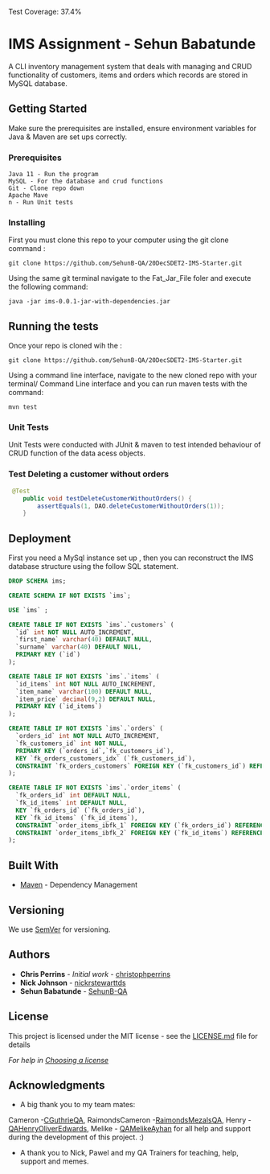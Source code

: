 Test Coverage: 37.4%

# IMS Assignment - Sehun Babatunde

A CLI inventory management system that deals with managing and CRUD functionality of customers, items and orders which records are stored in  MySQL database.

## Getting Started

Make sure the prerequisites are installed, ensure environment variables for Java & Maven are set ups correctly.

### Prerequisites

```
Java 11 - Run the program
MySQL - For the database and crud functions
Git - Clone repo down 
Apache Mave
n - Run Unit tests
```
### Installing

 First you must clone this repo  to your computer  using the git clone command  :

```
git clone https://github.com/SehunB-QA/20DecSDET2-IMS-Starter.git
```


Using the same git terminal navigate to the Fat_Jar_File foler and execute the following command: 

```
java -jar ims-0.0.1-jar-with-dependencies.jar

```

## Running the tests

Once your repo is cloned wih the : 

```
git clone https://github.com/SehunB-QA/20DecSDET2-IMS-Starter.git
```

Using a command line interface, navigate to the new cloned repo with your terminal/ Command Line interface  and you can run maven tests with the command:

```
mvn test
```
### Unit Tests 

Unit Tests were conducted with JUnit & maven to test intended behaviour of CRUD function of the data acess objects.

### Test Deleting a customer without orders

```java
 @Test
    public void testDeleteCustomerWithoutOrders() {
        assertEquals(1, DAO.deleteCustomerWithoutOrders(1));
    }
```
## Deployment

First you need a MySql instance  set up , then you can reconstruct the IMS database structure using the follow SQL statement.

```sql
DROP SCHEMA ims;

CREATE SCHEMA IF NOT EXISTS `ims`;

USE `ims` ;

CREATE TABLE IF NOT EXISTS `ims`.`customers` (
  `id` int NOT NULL AUTO_INCREMENT,
  `first_name` varchar(40) DEFAULT NULL,
  `surname` varchar(40) DEFAULT NULL,
  PRIMARY KEY (`id`)
);

CREATE TABLE IF NOT EXISTS `ims`.`items` (
  `id_items` int NOT NULL AUTO_INCREMENT,
  `item_name` varchar(100) DEFAULT NULL,
  `item_price` decimal(9,2) DEFAULT NULL,
  PRIMARY KEY (`id_items`)
);

CREATE TABLE IF NOT EXISTS `ims`.`orders` (
  `orders_id` int NOT NULL AUTO_INCREMENT,
  `fk_customers_id` int NOT NULL,
  PRIMARY KEY (`orders_id`,`fk_customers_id`),
  KEY `fk_orders_customers_idx` (`fk_customers_id`),
  CONSTRAINT `fk_orders_customers` FOREIGN KEY (`fk_customers_id`) REFERENCES `customers` (`id`)
);

CREATE TABLE IF NOT EXISTS `ims`.`order_items` (
  `fk_orders_id` int DEFAULT NULL,
  `fk_id_items` int DEFAULT NULL,
  KEY `fk_orders_id` (`fk_orders_id`),
  KEY `fk_id_items` (`fk_id_items`),
  CONSTRAINT `order_items_ibfk_1` FOREIGN KEY (`fk_orders_id`) REFERENCES `orders` (`orders_id`),
  CONSTRAINT `order_items_ibfk_2` FOREIGN KEY (`fk_id_items`) REFERENCES `items` (`id_items`)
);
```


## Built With

* [Maven](https://maven.apache.org/) - Dependency Management

## Versioning

We use [SemVer](http://semver.org/) for versioning.

## Authors

* **Chris Perrins** - *Initial work* - [christophperrins](https://github.com/christophperrins)
* **Nick Johnson**  - [nickrstewarttds](https://github.com/nickrstewarttds/)
* **Sehun Babatunde**  - [SehunB-QA](https://github.com/SehunB-QA)

## License

This project is licensed under the MIT license - see the [LICENSE.md](LICENSE.md) file for details 

*For help in [Choosing a license](https://choosealicense.com/)*

## Acknowledgments

* A big thank you to my team mates:

Cameron  -[CGuthrieQA](https://github.com/CGuthrieQA), 
RaimondsCameron   -[RaimondsMezalsQA](https://github.com/RaimondsMezalsQA),
Henry  - [QAHenryOliverEdwards](https://github.com/QAHenryOliverEdwards), 
Melike - [QAMelikeAyhan](https://github.com/QAMelikeAyhan)
for all help and support during the development of this project. :)

* A thank you to Nick, Pawel and my QA Trainers for teaching, help, support and memes.


